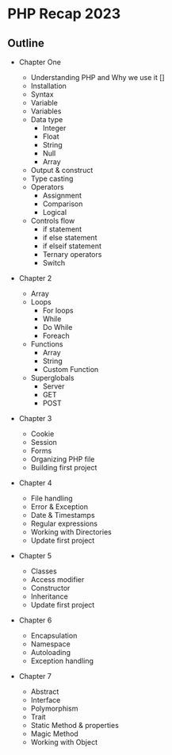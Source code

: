 # PHP Recap 2023

## Outline
- Chapter One
    - Understanding PHP and Why we use it []
    - Installation
    - Syntax
    - Variable
    - Variables
    - Data type
        - Integer
        - Float
        - String
        - Null
        - Array
    - Output & construct
    - Type casting
    - Operators 
        - Assignment
        - Comparison
        - Logical
    - Controls flow
        - if statement
        - if else statement
        - if elseif statement
        - Ternary operators
        - Switch
    
- Chapter 2
    - Array
    - Loops 
        - For loops
        - While
        - Do While
        - Foreach
    - Functions
        - Array
        - String
        - Custom Function
    - Superglobals
        - Server
        - GET
        - POST

- Chapter 3
    - Cookie
    - Session
    - Forms
    - Organizing PHP file
    - Building first project

- Chapter 4
    - File handling
    - Error & Exception
    - Date & Timestamps
    - Regular expressions
    - Working with Directories
    - Update first project
- Chapter 5
    - Classes
    - Access modifier
    - Constructor
    - Inheritance
    - Update first project
- Chapter 6
    - Encapsulation
    - Namespace
    - Autoloading
    - Exception handling
- Chapter 7
    - Abstract
    - Interface
    - Polymorphism
    - Trait
    - Static Method & properties
    - Magic Method
    - Working with Object